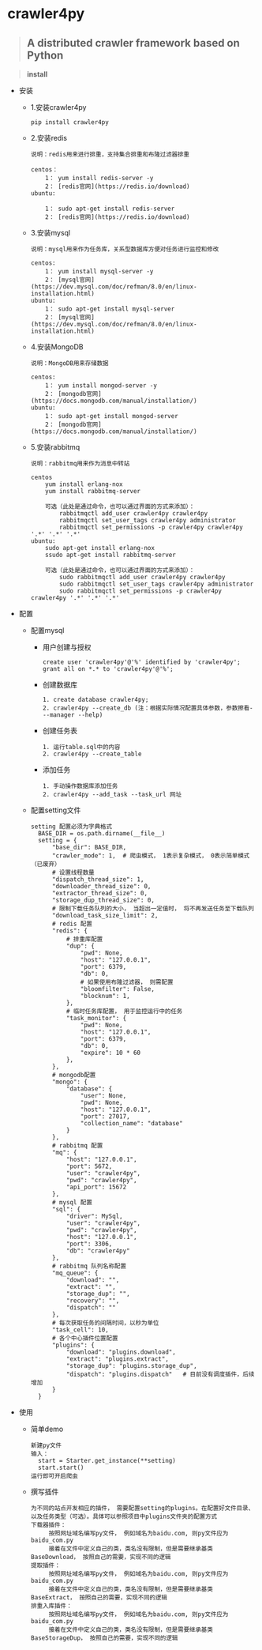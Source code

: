 # crawler4py
> ##  A distributed crawler framework based on Python

> **install**

+ 安装
        
    +   1.安装crawler4py
            
            pip install crawler4py
        
    +   2.安装redis
            
            说明：redis用来进行排重，支持集合排重和布隆过滤器排重
                
            centos：
                1： yum install redis-server -y
                2： [redis官网](https://redis.io/download)
            ubuntu: 
                
                1： sudo apt-get install redis-server
                2： [redis官网](https://redis.io/download)
  
    +   3.安装mysql
            
            说明：mysql用来作为任务库，关系型数据库方便对任务进行监控和修改
                
            centos: 
                1： yum install mysql-server -y
                2： [mysql官网](https://dev.mysql.com/doc/refman/8.0/en/linux-installation.html)
            ubuntu: 
                1： sudo apt-get install mysql-server
                2： [mysql官网](https://dev.mysql.com/doc/refman/8.0/en/linux-installation.html)
  
    +   4.安装MongoDB
            
            说明：MongoDB用来存储数据
                
            centos: 
                1： yum install mongod-server -y
                2： [mongodb官网](https://docs.mongodb.com/manual/installation/)
            ubuntu: 
                1： sudo apt-get install mongod-server
                2： [mongodb官网](https://docs.mongodb.com/manual/installation/)
  
    +   5.安装rabbitmq
            
            说明：rabbitmq用来作为消息中转站
                
            centos 
                yum install erlang-nox
                yum install rabbitmq-server
                    
                可选（此处是通过命令，也可以通过界面的方式来添加）：
                    rabbitmqctl add_user crawler4py crawler4py  
                    rabbitmqctl set_user_tags crawler4py administrator
                    rabbitmqctl set_permissions -p crawler4py crawler4py '.*' '.*' '.*'
            ubuntu: 
                sudo apt-get install erlang-nox
                ssudo apt-get install rabbitmq-server
                
                可选（此处是通过命令，也可以通过界面的方式来添加）：
                    sudo rabbitmqctl add_user crawler4py crawler4py  
                    sudo rabbitmqctl set_user_tags crawler4py administrator
                    sudo rabbitmqctl set_permissions -p crawler4py crawler4py '.*' '.*' '.*'

+ 配置
    + 配置mysql
    
        + 用户创建与授权
              
              create user 'crawler4py'@'%' identified by 'crawler4py';
              grant all on *.* to 'crawler4py'@'%';
              
        + 创建数据库
        
              1. create database crawler4py;
              2. crawler4py --create_db (注：根据实际情况配置具体参数，参数擦看---manager --help)
              
        + 创建任务表
              
              1. 运行table.sql中的内容                
              2. crawler4py --create_table
                
        + 添加任务
                
              1. 手动操作数据库添加任务
              2. crawler4py --add_task --task_url 网址

    + 配置setting文件
                      
          setting 配置必须为字典格式
            BASE_DIR = os.path.dirname(__file__)
            setting = {
                "base_dir": BASE_DIR,
                "crawler_mode": 1,  # 爬虫模式， 1表示复杂模式， 0表示简单模式（已废弃）
                # 设置线程数量
                "dispatch_thread_size": 1,
                "downloader_thread_size": 0,
                "extractor_thread_size": 0,
                "storage_dup_thread_size": 0,
                # 限制下载任务队列的大小， 当超出一定值时， 将不再发送任务至下载队列
                "download_task_size_limit": 2,
                # redis 配置
                "redis": {
                    # 排重库配置
                    "dup": {
                        "pwd": None,
                        "host": "127.0.0.1",
                        "port": 6379,
                        "db": 0,
                        # 如果使用布隆过滤器， 则需配置
                        "bloomfilter": False,
                        "blocknum": 1,
                    },
                    # 临时任务库配置， 用于监控运行中的任务
                    "task_monitor": {
                        "pwd": None,
                        "host": "127.0.0.1",
                        "port": 6379,
                        "db": 0,
                        "expire": 10 * 60
                    },
                },
                # mongodb配置
                "mongo": {
                    "database": {
                        "user": None,
                        "pwd": None,
                        "host": "127.0.0.1",
                        "port": 27017,
                        "collection_name": "database"
                    }
                },
                # rabbitmq 配置
                "mq": {
                    "host": "127.0.0.1",
                    "port": 5672,
                    "user": "crawler4py",
                    "pwd": "crawler4py",
                    "api_port": 15672
                },
                # mysql 配置
                "sql": {
                    "driver": MySql,
                    "user": "crawler4py",
                    "pwd": "crawler4py",
                    "host": "127.0.0.1",
                    "port": 3306,
                    "db": "crawler4py"
                },
                # rabbitmq 队列名称配置
                "mq_queue": {
                    "download": "",
                    "extract": "",
                    "storage_dup": "",
                    "recovery": "",
                    "dispatch": ""
                },
                # 每次获取任务的间隔时间，以秒为单位
                "task_cell": 10,
                # 各个中心插件位置配置
                "plugins": {
                    "download": "plugins.download",
                    "extract": "plugins.extract",
                    "storage_dup": "plugins.storage_dup",
                    "dispatch": "plugins.dispatch"   # 目前没有调度插件，后续增加
                }
            }

+ 使用
    
    + 简单demo 
          
          新建py文件
          输入：
            start = Starter.get_instance(**setting)
            start.start()
          运行即可开启爬虫
    
    + 撰写插件
          
          为不同的站点开发相应的插件， 需要配置setting的plugins。在配置好文件目录、以及任务类型（可选）。具体可以参照项目中plugins文件夹的配置方式
          下载器插件：
               按照网址域名编写py文件， 例如域名为baidu.com, 则py文件应为baidu_com.py
               接着在文件中定义自己的类，类名没有限制，但是需要继承基类 BaseDownload， 按照自己的需要，实现不同的逻辑
          提取插件：
               按照网址域名编写py文件， 例如域名为baidu.com, 则py文件应为baidu_com.py
               接着在文件中定义自己的类，类名没有限制，但是需要继承基类 BaseExtract， 按照自己的需要，实现不同的逻辑
          排重入库插件：
               按照网址域名编写py文件， 例如域名为baidu.com, 则py文件应为baidu_com.py
               接着在文件中定义自己的类，类名没有限制，但是需要继承基类 BaseStorageDup， 按照自己的需要，实现不同的逻辑
          
          
  
  
        
    
